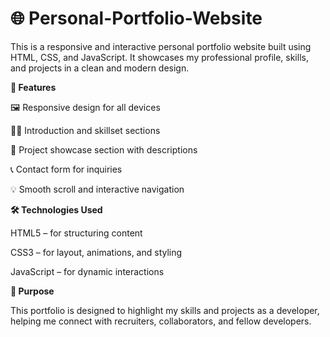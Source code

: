# 🌐 Personal-Portfolio-Website

This is a responsive and interactive personal portfolio website built using HTML, CSS, and JavaScript. It showcases my professional profile, skills, and projects in a clean and modern design.

**🚀 Features**

🖼️ Responsive design for all devices

🧑‍💻 Introduction and skillset sections

📁 Project showcase section with descriptions

📞 Contact form for inquiries

💡 Smooth scroll and interactive navigation

**🛠️ Technologies Used**

HTML5 – for structuring content

CSS3 – for layout, animations, and styling

JavaScript – for dynamic interactions

**📌 Purpose**

This portfolio is designed to highlight my skills and projects as a developer, helping me connect with recruiters, collaborators, and fellow developers.
